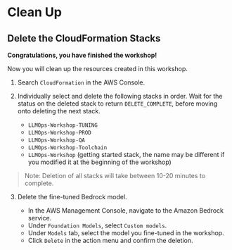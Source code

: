 # Clean Up


## Delete the CloudFormation Stacks

**Congratulations, you have finished the workshop!**

Now you will clean up the resources created in this workshop.

1. Search `CloudFormation` in the AWS Console.

2. Individually select and delete the following stacks in order. Wait for the status on the deleted stack to return `DELETE_COMPLETE`, before moving onto deleting the next stack.

   - `LLMOps-Workshop-TUNING`
   - `LLMOps-Workshop-PROD`
   - `LLMOps-Workshop-QA`
   - `LLMOps-Workshop-Toolchain`
   - `LLMOps-Workshop` (getting started stack, the name may be different if you modified it at the beginning of the workshop)

> Note: Deletion of all stacks will take between 10-20 minutes to complete.
  
3. Delete the fine-tuned Bedrock model.

   - In the AWS Management Console, navigate to the Amazon Bedrock service.
   - Under `Foundation Models`, select `Custom models`.
   - Under `Models` tab, select the model you fine-tuned in the workshop.
   - Click `Delete` in the action menu and confirm the deletion.
